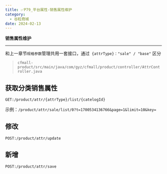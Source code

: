 ```yaml
---
title: ✅P79_平台属性-销售属性维护
category:
  - 谷粒商城
date: 2024-02-13
---
```


<!-- more -->

**销售属性维护**

---


和上一章节`规格参数`管理共用一套接口，通过` {attrType}："sale" / "base"` 区分

> `cfmall-product/src/main/java/com/gyz/cfmall/product/controller/AttrController.java`

## 获取分类销售属性

`GET:/product/attr/{attrType}/list/{catelogId}`

示例：`/product/attr/sale/list/0?t=1700534136766&page=1&limit=10&key=`
## 修改

`POST:/product/attr/update`
## 新增

`POST:/product/attr/save`
